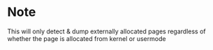 # Note
This will only detect & dump externally allocated pages regardless of whether the page is allocated from kernel or usermode
